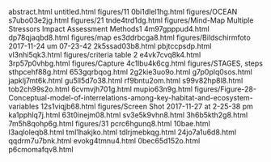 abstract.html
untitled.html
figures/11
0bi1dlel1hg.html
figures/OCEAN
s7ubo03e2jg.html
figures/21
tnde4trd1dg.html
figures/Mind-Map Multiple Stressors Impact Assessment Methods1
4m97gpppud4.html
dp78qjaqbd8.html
figures/map
es3ddrbcga8.html
figures/Bildschirmfoto 2017-11-24 um 07-23-42
2k5ssad03b8.html
pbjtccpsdp.html
vl3nhi5qk3.html
figures/criteria table 2
e4vk7cvq8k4.html
3rp57p0vhbg.html
figures/Capture
4c1lbu4k6cg.html
figures/STAGES, steps
sthpcehf88g.html
653gqrbqog.html
2g2kie3uo9o.html
g7p0plq0sos.html
japklj7mt6k.html
gu5ll5d7o38.html
rf9bntu2om.html
s99v82hp8l8.html
tob2ch99s2o.html
6cvmvjh701g.html
mupio63n9g.html
figures/Figure-28-Conceptual-model-of-interrelations-among-key-habitat-and-ecosystem-variables
12s1viqjb68.html
figures/Screen Shot 2017-11-27 at 2-25-38 pm
ka1pphlq7j.html
63t0inejm08.html
sv3e5k9vhn8.html
3h6b5kth2g8.html
7m5h8qohp6g.html
figures/31
pcrc6hgunq8.html
10bae.html
l3aqloleqb8.html
tml1hakjko.html
tdlrjmebkqg.html
24jo7a1u6d8.html
qqdrm7u7bnk.html
evokg4tmnu4.html
0bec65d152o.html
p6cmomafqv8.html